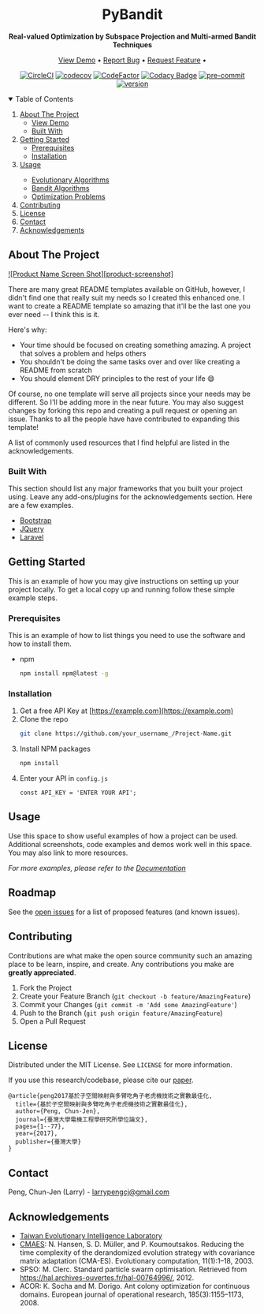 <div align="center">

# PyBandit
**Real-valued Optimization by Subspace Projection and Multi-armed Bandit Techniques**


<p align="center">
  <a href="#view-demo">View Demo</a> •
  <a href="#contributing">Report Bug</a> •
  <a href="#contributing">Request Feature</a> •
</p>

[![CircleCI](https://circleci.com/gh/Cinnamon/lib-ocr.svg?style=shield&circle-token=1b052e68bc555e127fe126783fcccea69b6619b3)](https://app.circleci.com/pipelines/github/Cinnamon/lib-ocr/)
[![codecov](https://codecov.io/gh/Cinnamon/lib-table/branch/master/graph/badge.svg?token=KN45YUU644)](https://codecov.io/gh/Cinnamon/lib-table)
[![CodeFactor](https://www.codefactor.io/repository/github/cinnamon/lib-table/badge?s=6536d686d2c75baafdc7322c3dc7439c7b7ea65c)](https://www.codefactor.io/repository/github/cinnamon/lib-table)
[![Codacy Badge](https://app.codacy.com/project/badge/Grade/75a23726fbfd4ea4bece57e257e521e5)](https://www.codacy.com?utm_source=github.com&amp;utm_medium=referral&amp;utm_content=Cinnamon/lib-table&amp;utm_campaign=Badge_Grade)
[![pre-commit](https://img.shields.io/badge/pre--commit-enabled-brightgreen?logo=pre-commit&logoColor=white)](https://github.com/pre-commit/pre-commit)
[![version](https://img.shields.io/badge/version-v0.0.1-green)](https://github.com/chunjenpeng/pyBandit/tree/master/README.md)

</div>

<!-- TABLE OF CONTENTS -->
<details open="open">
  <summary>Table of Contents</summary>
  <ol>
    <li>
      <a href="#about-the-project">About The Project</a>
      <ul>
        <li><a href="#view-demo">View Demo</a></li>
        <li><a href="#built-with">Built With</a></li>
      </ul>
    </li>
    <li>
      <a href="#getting-started">Getting Started</a>
      <ul>
        <li><a href="#prerequisites">Prerequisites</a></li>
        <li><a href="#installation">Installation</a></li>
      </ul>
    </li>
    <li><a href="#usage">Usage</a></li>
      <ul>
        <li><a href="#evolutionary-algorithms">Evolutionary Algorithms</a></li>
        <li><a href="#bandit-algorithms">Bandit Algorithms</a></li>
        <li><a href="#optimization-problems">Optimization Problems</a></li>
      </ul>
    <li><a href="#contributing">Contributing</a></li>
    <li><a href="#license">License</a></li>
    <li><a href="#contact">Contact</a></li>
    <li><a href="#acknowledgements">Acknowledgements</a></li>
  </ol>
</details>



<!-- ABOUT THE PROJECT -->
## About The Project

[![Product Name Screen Shot][product-screenshot]](https://example.com)

There are many great README templates available on GitHub, however, I didn't find one that really suit my needs so I created this enhanced one. I want to create a README template so amazing that it'll be the last one you ever need -- I think this is it.

Here's why:
* Your time should be focused on creating something amazing. A project that solves a problem and helps others
* You shouldn't be doing the same tasks over and over like creating a README from scratch
* You should element DRY principles to the rest of your life :smile:

Of course, no one template will serve all projects since your needs may be different. So I'll be adding more in the near future. You may also suggest changes by forking this repo and creating a pull request or opening an issue. Thanks to all the people have have contributed to expanding this template!

A list of commonly used resources that I find helpful are listed in the acknowledgements.

### Built With

This section should list any major frameworks that you built your project using. Leave any add-ons/plugins for the acknowledgements section. Here are a few examples.
* [Bootstrap](https://getbootstrap.com)
* [JQuery](https://jquery.com)
* [Laravel](https://laravel.com)



<!-- GETTING STARTED -->
## Getting Started

This is an example of how you may give instructions on setting up your project locally.
To get a local copy up and running follow these simple example steps.

### Prerequisites

This is an example of how to list things you need to use the software and how to install them.
* npm
  ```sh
  npm install npm@latest -g
  ```

### Installation

1. Get a free API Key at [https://example.com](https://example.com)
2. Clone the repo
   ```sh
   git clone https://github.com/your_username_/Project-Name.git
   ```
3. Install NPM packages
   ```sh
   npm install
   ```
4. Enter your API in `config.js`
   ```JS
   const API_KEY = 'ENTER YOUR API';
   ```



<!-- USAGE EXAMPLES -->
## Usage

Use this space to show useful examples of how a project can be used. Additional screenshots, code examples and demos work well in this space. You may also link to more resources.

_For more examples, please refer to the [Documentation](https://example.com)_



<!-- ROADMAP -->
## Roadmap

See the [open issues](https://github.com/othneildrew/Best-README-Template/issues) for a list of proposed features (and known issues).



<!-- CONTRIBUTING -->
## Contributing

Contributions are what make the open source community such an amazing place to be learn, inspire, and create. Any contributions you make are **greatly appreciated**.

1. Fork the Project
2. Create your Feature Branch (`git checkout -b feature/AmazingFeature`)
3. Commit your Changes (`git commit -m 'Add some AmazingFeature'`)
4. Push to the Branch (`git push origin feature/AmazingFeature`)
5. Open a Pull Request



<!-- LICENSE -->
## License

Distributed under the MIT License. See `LICENSE` for more information.

If you use this research/codebase, please cite our [paper](https://www.airitilibrary.com/Publication/alDetailedMesh?docid=U0001-3107201705294100).
```
@article{peng2017基於子空間映射與多臂吃角子老虎機技術之實數最佳化,
  title={基於子空間映射與多臂吃角子老虎機技術之實數最佳化},
  author={Peng, Chun-Jen},
  journal={臺灣大學電機工程學研究所學位論文},
  pages={1--77},
  year={2017},
  publisher={臺灣大學}
}
```


<!-- CONTACT -->
## Contact

Peng, Chun-Jen (Larry) - larrypengcj@gmail.com


<!-- ACKNOWLEDGEMENTS -->
## Acknowledgements
* [Taiwan Evolutionary Intelligence Laboratory](https://teilab.ee.ntu.edu.tw/#/home)
* [CMAES](https://github.com/CMA-ES/pycma): N. Hansen, S. D. Müller, and P. Koumoutsakos. Reducing the time complexity of the derandomized evolution strategy with covariance matrix adaptation (CMA-ES). Evolutionary computation, 11(1):1–18, 2003.
* SPSO: M. Clerc. Standard particle swarm optimisation. Retrieved from https://hal.archives-ouvertes.fr/hal-00764996/, 2012. 
* ACOR: K. Socha and M. Dorigo. Ant colony optimization for continuous domains. European journal of operational research, 185(3):1155–1173, 2008.



